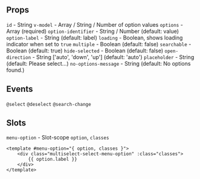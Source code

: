 ## Props

`id` - String
`v-model` - Array / String / Number of option values
`options` - Array (required)
`option-identifier` - String / Number (default: value)
`option-label` - String (default: label)
`loading` - Boolean, shows loading indicator when set to `true`
`multiple` - Boolean (default: false)
`searchable` - Boolean (default: true)
`hide-selected` - Boolean (default: false)
`open-direction` - String ['auto', 'down', 'up'] (default: 'auto')
`placeholder` - String (default: Please select...)
`no-options-message` - String (default: No options found.)

## Events

`@select`
`@deselect`
`@search-change`

## Slots

`menu-option` - Slot-scope `option`, `classes`

```vue
<template #menu-option="{ option, classes }">
    <div class="multiselect-select-menu-option" :class="classes">
        {{ option.label }}
    </div>
</template>
```